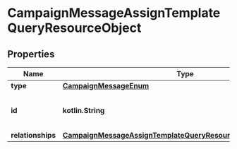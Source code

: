 
# CampaignMessageAssignTemplateQueryResourceObject

## Properties
| Name | Type | Description | Notes |
| ------------ | ------------- | ------------- | ------------- |
| **type** | [**CampaignMessageEnum**](CampaignMessageEnum.md) |  |  |
| **id** | **kotlin.String** | The message ID to be assigned to |  |
| **relationships** | [**CampaignMessageAssignTemplateQueryResourceObjectRelationships**](CampaignMessageAssignTemplateQueryResourceObjectRelationships.md) |  |  [optional] |



